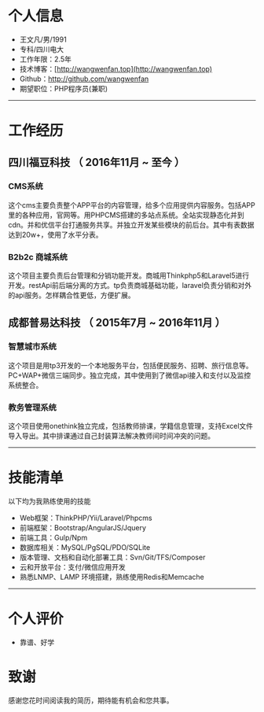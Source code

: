 # 个人信息

 - 王文凡/男/1991 
 - 专科/四川电大 
 - 工作年限：2.5年
 - 技术博客：[http://wangwenfan.top](http://wangwenfan.top) 
 - Github：[http://github.com/wangwenfan ](http://github.com/wangwenfan )
 - 期望职位：PHP程序员(兼职)

---

# 工作经历

## 四川福豆科技 （ 2016年11月 ~ 至今 ）

### CMS系统 
这个cms主要负责整个APP平台的内容管理，给多个应用提供内容服务。包括APP里的各种应用，官网等。用PHPCMS搭建的多站点系统。全站实现静态化并到cdn。并和优信平台打通服务共享。并独立开发某些模块的前后台。其中有表数据达到20w+，使用了水平分表。


### B2b2c 商城系统
这个项目主要负责后台管理和分销功能开发。商城用Thinkphp5和Laravel5进行开发。restApi前后端分离的方式。tp负责商城基础功能，laravel负责分销和对外的api服务。怎样耦合性更低，方便扩展。

 
## 成都普易达科技 （ 2015年7月 ~ 2016年11月 ）

### 智慧城市系统 
这个项目是用tp3开发的一个本地服务平台，包括便民服务、招聘、旅行信息等。PC+WAP+微信三端同步。独立完成，其中使用到了微信api接入和支付以及监控系统整合。


### 教务管理系统 
这个项目使用onethink独立完成，包括教师排课，学籍信息管理，支持Excel文件导入导出。其中排课通过自己封装算法解决教师间时间冲突的问题。

---

# 技能清单

以下均为我熟练使用的技能

- Web框架：ThinkPHP/Yii/Laravel/Phpcms
- 前端框架：Bootstrap/AngularJS/Jquery
- 前端工具：Gulp/Npm
- 数据库相关：MySQL/PgSQL/PDO/SQLite
- 版本管理、文档和自动化部署工具：Svn/Git/TFS/Composer
- 云和开放平台：支付/微信应用开发
- 熟悉LNMP、LAMP 环境搭建，熟练使用Redis和Memcache

---

# 个人评价

- 靠谱、好学

# 致谢
感谢您花时间阅读我的简历，期待能有机会和您共事。
